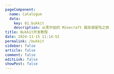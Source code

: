 ```yaml
---
pageComponent: 
  name: Catalogue
  data: 
    key: 01.bukkit
    description: 从零开始的 Minecraft 服务端冒险之旅
title: Bukkit开发教程
date: 2024-11-15 11:14:51
permalink: /bukkit
sidebar: false
article: false
comment: false
editLink: false
showPost: false
---
```

